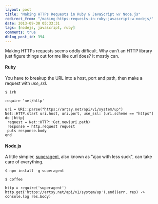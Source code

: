 ```yaml
---
layout: post
title: "Making HTTPs Requests in Ruby & JavaScript w/ Node.js"
redirect_from: "/making-https-requests-in-ruby-javascript-w-nodejs/"
date: 2013-09-30 05:33:31
tags: [nodejs, javascript, ruby]
comments: true
dblog_post_id: 394
---
```

Making HTTPs requests seems oddly difficult. Why can't an HTTP library just figure things out for me like curl does? It mostly can.

#### Ruby

You have to breakup the URL into a host, port and path, then make a request with _use_ssl_.

```
$ irb

require 'net/http'

uri = URI::parse("https://artsy.net/api/v1/system/up")
Net::HTTP.start uri.host, uri.port, use_ssl: (uri.scheme == "https") do |http|
 request = Net::HTTP::Get.new(uri.path)
 response = http.request request
 puts response.body
end
```

#### Node.js

A little simpler, [superagent](https://github.com/ladjs/superagent), also known as "ajax with less suck", can take care of everything.

```
$ npm install -g superagent

$ coffee

http = require('superagent')
http.get('https://artsy.net/api/v1/system/up').end((err, res) -> console.log res.body)
```
